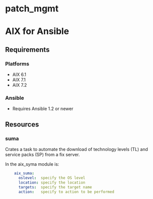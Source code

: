# patch_mgmt

# AIX for Ansible

## Requirements

### Platforms

- AIX 6.1
- AIX 7.1
- AIX 7.2

### Ansible

- Requires Ansible 1.2 or newer

## Resources

### suma

Crates a task to automate the download of technology levels (TL) and service packs (SP) from a fix server.

In the aix_syma module is:


```yaml
    aix_suma:
      oslevel:  specify the OS level
      location: specify the location
      targets:  specify the target name
      action:   specify to action to be performed
```
